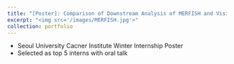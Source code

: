 ```yaml
---
title: "[Poster]: Comparison of Downstream Analysis of MERFISH and Visium Mouse Brain Samples"
excerpt: "<img src='/images/MERFISH.jpg'>"
collection: portfolio
---
```

- Seoul University Cacner Institute Winter Internship Poster
- Selected as top 5 interns with oral talk